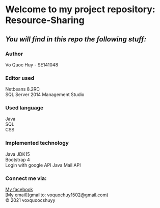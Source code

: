 # Welcome to my project repository: Resource-Sharing
## *_You will find in this repo the following stuff:_*
### Author
Vo Quoc Huy - SE141048

### Editor used
Netbeans 8.2RC <br>
SQL Server 2014 Management Studio <br>

### Used language
Java <br>
SQL <br>
CSS

### Implemented technology
Java JDK15 <br>
Bootstrap 4 <br>
Login with google API
Java Mail API
### Connect me via:
[My facebook](https://facebook.com/voxquoocshuyy)  
[My email](gmailto: voquochuy1502@gmail.com)<br>
© 2021 voxquoocshuyy
